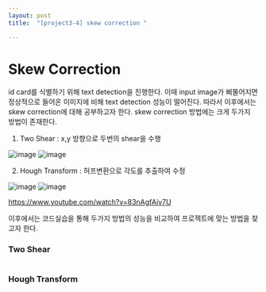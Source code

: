 ```yaml
---
layout: post
title:  "[project3-4] skew correction "

---
```


# Skew Correction
id card를 식별하기 위해 text detection을 진행한다. 
이때 input image가 삐뚤어지면 정상적으로 들어온 이미지에 비해 text detection 성능이 떨어진다.
따라서 이후에서는 skew correction에 대해 공부하고자 한다.
skew correction 방법에는 크게 두가지 방법이 존재한다. 

 1. Two Shear : x,y 방향으로 두번의 shear을 수행

![image](https://user-images.githubusercontent.com/86705085/145908034-b46b68e9-3d23-4bde-8b12-c77c39313adc.png)
![image](https://user-images.githubusercontent.com/86705085/145907960-3dea3dbe-1d1f-49a9-a111-8679cb5cbe9c.png)


 2.  Hough Transform  : 허프변환으로 각도를 추출하여 수정

![image](https://user-images.githubusercontent.com/86705085/145908490-21d30d13-813f-4a7e-958b-ad90d250ab1e.png)
![image](https://user-images.githubusercontent.com/86705085/145908529-ea9ce72a-eb91-4d2c-90ac-061c328a1be1.png)

https://www.youtube.com/watch?v=83nAgfAiv7U


이후에서는 코드실습을 통해 두가지 방법의 성능을 비교하여 프로젝트에 맞는 방법을 찾고자 한다.

### Two Shear
```python


```

### Hough Transform
```python


```



